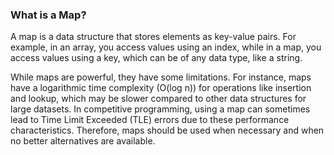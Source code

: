 ### What is a Map?

A map is a data structure that stores elements as key-value pairs. For example, in an array, you access values using an index, while in a map, you access values using a key, which can be of any data type, like a string.

While maps are powerful, they have some limitations. For instance, maps have a logarithmic time complexity (O(log n)) for operations like insertion and lookup, which may be slower compared to other data structures for large datasets. In competitive programming, using a map can sometimes lead to Time Limit Exceeded (TLE) errors due to these performance characteristics. Therefore, maps should be used when necessary and when no better alternatives are available.